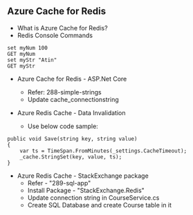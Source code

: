 ## Azure Cache for Redis

- What is Azure Cache for Redis?
- Redis Console Commands
```
set myNum 100
GET myNum
set myStr "Atin"
GET myStr
```
- Azure Cache for Redis - ASP.Net Core
  - Refer: 288-simple-strings
  - Update cache_connectionstring

- Azure Redis Cache - Data Invalidation
  - Use below code sample:
```
public void Save(string key, string value)
{
    var ts = TimeSpan.FromMinutes(_settings.CacheTimeout);
    _cache.StringSet(key, value, ts);
}
```

- Azure Redis Cache - StackExchange package
  - Refer - "289-sql-app"
  - Install Package - "StackExchange.Redis"
  - Update connection string in CourseService.cs
  - Create SQL Database and create Course table in it
